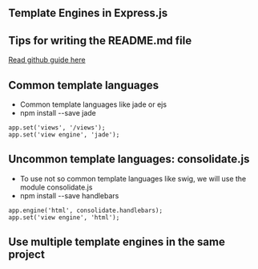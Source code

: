 ## Template Engines in Express.js

## Tips for writing the README.md file
[Read github guide here](https://help.github.com/articles/basic-writing-and-formatting-syntax/)

## Common template languages
* Common template languages like jade or ejs
* npm install --save jade
```
app.set('views', '/views');
app.set('view engine', 'jade');
```

## Uncommon template languages: consolidate.js
* To use not so common template languages like swig, we will use the module consolidate.js
* npm install --save handlebars
```
app.engine('html', consolidate.handlebars);
app.set('view engine', 'html');
```

## Use multiple template engines in the same project
